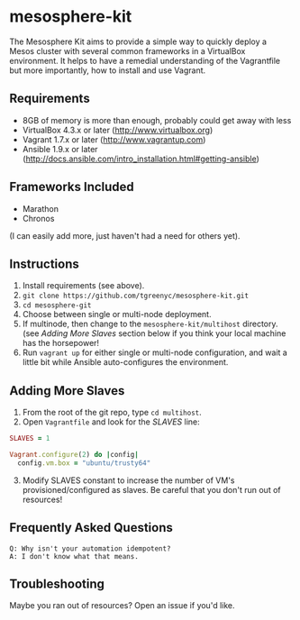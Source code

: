 # mesosphere-kit

The Mesosphere Kit aims to provide a simple way to quickly deploy a
Mesos cluster with several common frameworks in a VirtualBox
environment.  It helps to have a remedial understanding of the
Vagrantfile but more importantly, how to install and use Vagrant.

## Requirements

* 8GB of memory is more than enough, probably could get away with less
* VirtualBox 4.3.x or later (http://www.virtualbox.org)
* Vagrant 1.7.x or later (http://www.vagrantup.com)
* Ansible 1.9.x or later (http://docs.ansible.com/intro_installation.html#getting-ansible) 

## Frameworks Included

* Marathon
* Chronos

(I can easily add more, just haven't had a need for others yet).

## Instructions

1.  Install requirements (see above).
2.  `git clone https://github.com/tgreenyc/mesosphere-kit.git`
3.  `cd mesosphere-git`
4.  Choose between single or multi-node deployment.
5.  If multinode, then change to the `mesosphere-kit/multihost` directory. (see *Adding More
    Slaves* section below if you think your local machine has the
    horsepower!
6.  Run `vagrant up` for either single or multi-node configuration, and wait a little bit 
    while Ansible auto-configures the environment.

## Adding More Slaves

1. From the root of the git repo, type `cd multihost`.
2. Open `Vagrantfile` and look for the *SLAVES* line:
```ruby
SLAVES = 1

Vagrant.configure(2) do |config|
  config.vm.box = "ubuntu/trusty64"
```
3. Modify SLAVES constant to increase the number of VM's
   provisioned/configured as slaves.  Be careful that you don't run out
of resources!

## Frequently Asked Questions

```
Q: Why isn't your automation idempotent?
A: I don't know what that means.
```


## Troubleshooting

Maybe you ran out of resources?  Open an issue if you'd like.
